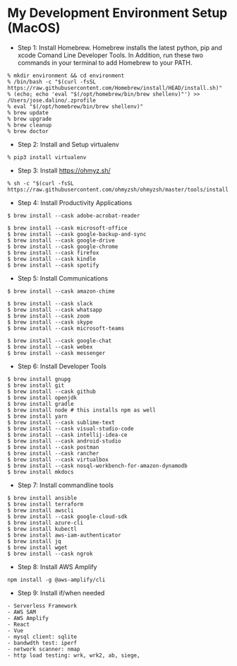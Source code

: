 # My Development Environment Setup (MacOS)

- Step 1: Install Homebrew. Homebrew installs the latest python, pip and xcode Comand Line Developer Tools. In Addition, run these two commands in your terminal to add Homebrew to your PATH.
```
% mkdir environment && cd environment
% /bin/bash -c "$(curl -fsSL https://raw.githubusercontent.com/Homebrew/install/HEAD/install.sh)"
% (echo; echo 'eval "$(/opt/homebrew/bin/brew shellenv)"') >> /Users/jose.dalino/.zprofile
% eval "$(/opt/homebrew/bin/brew shellenv)"
% brew update
% brew upgrade
% brew cleanup
% brew doctor
```

- Step 2: Install and Setup virtualenv
```
% pip3 install virtualenv
```

- Step 3: Install https://ohmyz.sh/
```
% sh -c "$(curl -fsSL https://raw.githubusercontent.com/ohmyzsh/ohmyzsh/master/tools/install.sh)"
```

- Step 4: Install Productivity Applications
```
$ brew install --cask adobe-acrobat-reader

$ brew install --cask microsoft-office
$ brew install --cask google-backup-and-sync
$ brew install --cask google-drive
$ brew install --cask google-chrome
$ brew install --cask firefox
$ brew install --cask kindle
$ brew install --cask spotify

```

- Step 5: Install Communications
```
$ brew install --cask amazon-chime

$ brew install --cask slack
$ brew install --cask whatsapp
$ brew install --cask zoom
$ brew install --cask skype
$ brew install --cask microsoft-teams

$ brew install --cask google-chat
$ brew install --cask webex
$ brew install --cask messenger
```

- Step 6: Install Developer Tools
```
$ brew install gnupg
$ brew install git
$ brew install --cask github
$ brew install openjdk
$ brew install gradle
$ brew install node # this installs npm as well
$ brew install yarn
$ brew install --cask sublime-text
$ brew install --cask visual-studio-code
$ brew install --cask intellij-idea-ce
$ brew install --cask android-studio
$ brew install --cask postman
$ brew install --cask rancher
$ brew install --cask virtualbox
$ brew install --cask nosql-workbench-for-amazon-dynamodb
$ brew install mkdocs

```

- Step 7: Install commandline tools
```
$ brew install ansible
$ brew install terraform
$ brew install awscli
$ brew install --cask google-cloud-sdk
$ brew install azure-cli
$ brew install kubectl
$ brew install aws-iam-authenticator
$ brew install jq
$ brew install wget
$ brew install --cask ngrok
```

- Step 8: Install AWS Amplify
```
npm install -g @aws-amplify/cli
```

- Step 9: Install if/when needed
```
- Serverless Framework
- AWS SAM
- AWS Amplify
- React
- Vue
- mysql client: sqlite
- bandwdth test: iperf
- network scanner: nmap
- http load testing: wrk, wrk2, ab, siege, 
```
